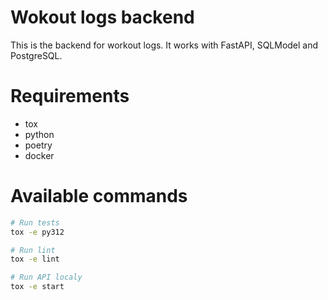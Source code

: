 # Wokout logs backend

This is the backend for workout logs.
It works with FastAPI, SQLModel and PostgreSQL.

# Requirements
- tox
- python
- poetry
- docker

# Available commands
```sh
# Run tests
tox -e py312

# Run lint
tox -e lint

# Run API localy
tox -e start
```


